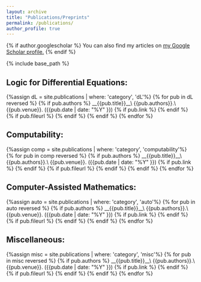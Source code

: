 ```yaml
---
layout: archive
title: "Publications/Preprints"
permalink: /publications/
author_profile: true
---
```


{% if author.googlescholar %}
  You can also find my articles on <u><a href="{{author.googlescholar}}">my Google Scholar profile</a>.</u>
{% endif %}

{% include base_path %}

<h2>Logic for Differential Equations:</h2>
{%assign dL = site.publications | where: 'category', 'dL'%}
{% for pub in dL reversed %}
{% if pub.authors %}
__{{pub.title}}__\
{{pub.authors}}.\
{{pub.venue}}. ({{pub.date | date: "%Y" }}) {% if pub.link %} <a href="{{ pub.link }}"><i class="fas fa-fw fa-link zoom" aria-hidden="true"></i></a> {% endif %} {% if pub.fileurl %} <a href="{{ pub.fileurl }}"><i class="fas fa-fw fa-file-pdf zoom" aria-hidden="true"></i></a> {% endif %}
{% endif %}
{% endfor %}

<h2>Computability:</h2>
{%assign comp = site.publications | where: 'category', 'computability'%}
{% for pub in comp reversed %}
{% if pub.authors %}
__{{pub.title}}__\
{{pub.authors}}.\
{{pub.venue}}. ({{pub.date | date: "%Y" }}) {% if pub.link %} <a href="{{ pub.link }}"><i class="fas fa-fw fa-link zoom" aria-hidden="true"></i></a> {% endif %} {% if pub.fileurl %} <a href="{{ pub.fileurl }}"><i class="fas fa-fw fa-file-pdf zoom" aria-hidden="true"></i></a> {% endif %}
{% endif %}
{% endfor %}

<h2>Computer-Assisted Mathematics:</h2>
{%assign auto = site.publications | where: 'category', 'auto'%}
{% for pub in auto reversed %}
{% if pub.authors %}
__{{pub.title}}__\
{{pub.authors}}.\
{{pub.venue}}. ({{pub.date | date: "%Y" }}) {% if pub.link %} <a href="{{ pub.link }}"><i class="fas fa-fw fa-link zoom" aria-hidden="true"></i></a> {% endif %} {% if pub.fileurl %} <a href="{{ pub.fileurl }}"><i class="fas fa-fw fa-file-pdf zoom" aria-hidden="true"></i></a> {% endif %}
{% endif %}
{% endfor %}

<h2>Miscellaneous:</h2>
{%assign misc = site.publications | where: 'category', 'misc'%}
{% for pub in misc reversed %}
{% if pub.authors %}
__{{pub.title}}__\
{{pub.authors}}.\
{{pub.venue}}. ({{pub.date | date: "%Y" }}) {% if pub.link %} <a href="{{ pub.link }}"><i class="fas fa-fw fa-link zoom" aria-hidden="true"></i></a> {% endif %} {% if pub.fileurl %} <a href="{{ pub.fileurl }}"><i class="fas fa-fw fa-file-pdf zoom" aria-hidden="true"></i></a> {% endif %}
{% endif %}
{% endfor %}

